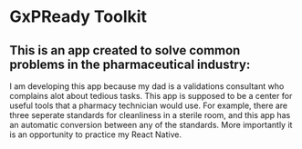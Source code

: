 # GxPReady Toolkit
## This is an app created to solve common problems in the pharmaceutical industry:
  I am developing this app because my dad is a validations consultant who complains alot about tedious tasks. This app is supposed to be a center for useful tools that a pharmacy technician would use. For example, there are three seperate standards for cleanliness in a sterile room, and this app has an automatic conversion between any of the standards. More importantly it is an opportunity to practice my React Native. 
